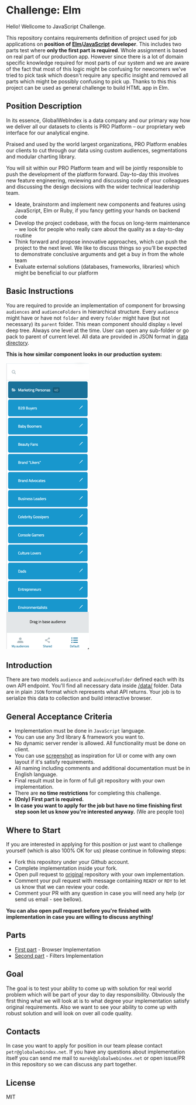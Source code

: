 # Challenge: Elm

Hello! Wellcome to JavaScript Challenge.

This repository contains requirements definition of project used for job applications
on **position of [Elm](elm-lang.org)/[JavaScript](https://www.javascript.com/) developer**.
This includes two parts test where **only the first part is required**.
Whole assignment is based on real part of our production app.
However since there is a lot of domain specific knowledge required for most parts of our system
and we are aware of the fact that most of this logic might be confusing for newcomers we've tried to
pick task which doesn't require any specific insight and removed all parts which might be possibly confusing to pick up.
Thanks to this this project can be used as general challenge to build HTML app in Elm.

## Position Description

In its essence, GlobalWebIndex is a data company and our primary way how we deliver all our datasets to clients is PRO Platform – our proprietary web interface for our analytical engine.

Praised and used by the world largest organizations, PRO Platform enables our clients to cut through our data using custom audiences, segmentations and modular charting library.

You will sit within our PRO Platform team and will be jointly responsible to push the development of the platform forward.
Day-to-day this involves new feature engineering, reviewing and discussing code of your colleagues and discussing the design decisions with the wider technical leadership team.

- Ideate, brainstorm and implement new components and features using JavaScript, Elm or Ruby, if you fancy getting your hands on backend code
- Develop the project codebase, with the focus on long-term maintenance – we look for people who really care about the quality as a day-to-day routine
- Think forward and propose innovative approaches, which can push the project to the next level.
We like to discuss things so you’ll be expected to demonstrate conclusive arguments and get a buy in from the whole team
- Evaluate external solutions (databases, frameworks, libraries) which might be beneficial to our platform

## Basic Instructions

You are required to provide an implementation of component for browsing `audiences` and `audienceFolders` in hierarchical structure.
Every `audience` might have or have not `folder` and every `folder` might have (but not necessary) its `parent` folder.
This mean component should display `n` level deep tree. Always one level at the time.
User can open any sub-folder or go pack to parent of current level.
All data are provided in JSON format in [data directory](data/).

**This is how similar component looks in our production system:**

![screenshot](media/screenshot.png)

## Introduction

There are two models `audience` and `audeinceFodlder` defined each with its own API endpoint.
You'll find all necessary data inside [/data/](/data) folder. Data are in plain `JSON` format which represents what API returns.
Your job is to serialize this data to collection and build interactive browser.

## General Acceptance Criteria

- Implementation must be done in `JavaScript` language.
- You can use any 3rd library & framework you want to.
- No dynamic server render is allowed. All functionality must be done on client.
- You can use [screenshot](/media/screenshot.png) as inspiration for UI or come with any own layout if it's satisfy requirements.
- All naming including comments and additional documentation must be in English language.
- Final result must be in form of full git repository with your own implementation.
- There are **no time restrictions** for completing this challenge.
- **(Only) First part is required.**
- **In case you want to apply for the job but have no time finishing first step soon let us know you're interested anyway.** (We are people too)

## Where to Start

If you are interested in applying for this position or just want to challenge yourself (which is also 100% OK for us)
please continue in following steps:

- Fork this repository under your Github account.
- Complete implementation inside your fork.
- Open pull request to [original](https://github.com/GlobalWebIndex/challenge-js/) repository with your own implementation.
- Comment your pull request with message containing `READY` or `RDY` to let us know that we can review your code.
- Comment your PR with any question in case you will need any help (or send us email - see bellow).

**You can also open pull request before you're finished with implementation in case you are willing to discuss anything!**

## Parts

- [First part](FIRST_STEP.md) - Browser Implementation
- [Second part](SECOND_STEP.md) - Filters Implementation

## Goal

The goal is to test your ability to come up with solution for real world problem which will be part of your day to day responsibility.
Obviously the first thing what we will look at is to what degree your implementation satisfy original requirements.
Also we want to see your ability to come up with robust solution and will look on over all code quality.

## Contacts

In case you want to apply for position in our team please contact `petr@globalwebindex.net`.
If you have any questions about implementation itself you can send me mail to `marek@globalwebindex.net`
or open issue/PR in this repository so we can discuss any part together.

## License

MIT
